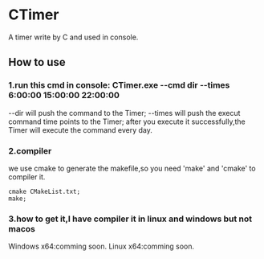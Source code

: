 # CTimer
A timer write by C and used in console.
## How to use
### 1.run this cmd in console: CTimer.exe --cmd dir --times 6:00:00 15:00:00 22:00:00
--dir will push the command to the Timer;
--times will push the execut command time points to the Timer;
after you execute it successfully,the Timer will execute the command every day.
### 2.compiler
we use cmake to generate the makefile,so you need 'make' and 'cmake' to compiler it.
~~~shell/bash
cmake CMakeList.txt;
make;
~~~
### 3.how to get it,I have compiler it in linux and windows but not macos
Windows x64:comming soon.
Linux x64:comming soon.
